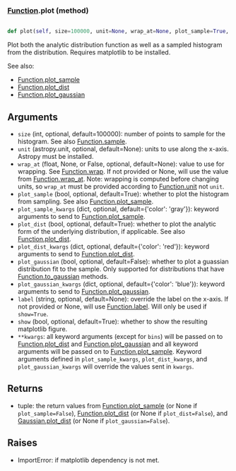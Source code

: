 ### [Function](Function.md).plot (method)


```py

def plot(self, size=100000, unit=None, wrap_at=None, plot_sample=True, plot_sample_kwargs={'color': 'gray'}, plot_dist=True, plot_dist_kwargs={'color': 'red'}, plot_gaussian=False, plot_gaussian_kwargs={'color': 'blue'}, label=None, show=False, **kwargs)

```



Plot both the analytic distribution function as well as a sampled
histogram from the distribution.  Requires matplotlib to be installed.

See also:

* [Function.plot_sample](Function.plot_sample.md)
* [Function.plot_dist](Function.plot_dist.md)
* [Function.plot_gaussian](Function.plot_gaussian.md)

Arguments
-----------
* `size` (int, optional, default=100000): number of points to sample for
    the histogram.  See also [Function.sample](Function.sample.md).
* `unit` (astropy.unit, optional, default=None): units to use along
    the x-axis.  Astropy must be installed.
* `wrap_at` (float, None, or False, optional, default=None): value to
    use for wrapping.  See [Function.wrap](Function.wrap.md).  If not provided or None,
    will use the value from [Function.wrap_at](Function.wrap_at.md).  Note: wrapping is
    computed before changing units, so `wrap_at` must be provided
    according to [Function.unit](Function.unit.md) not `unit`.
* `plot_sample` (bool, optional, default=True): whether to plot the
    histogram from sampling.  See also [Function.plot_sample](Function.plot_sample.md).
* `plot_sample_kwargs` (dict, optional, default={'color': 'gray'}):
    keyword arguments to send to [Function.plot_sample](Function.plot_sample.md).
* `plot_dist` (bool, optional, default=True): whether to plot the
    analytic form of the underlying distribution, if applicable.
    See also [Function.plot_dist](Function.plot_dist.md).
* `plot_dist_kwargs` (dict, optional, default={'color': 'red'}):
    keyword arguments to send to [Function.plot_dist](Function.plot_dist.md).
* `plot_gaussian` (bool, optional, default=False): whether to plot
    a guassian distribution fit to the sample.  Only supported for
    distributions that have [Function.to_gaussian](Function.to_gaussian.md) methods.
* `plot_gaussian_kwargs` (dict, optional, default={'color': 'blue'}):
    keyword arguments to send to [Function.plot_gaussian](Function.plot_gaussian.md).
* `label` (string, optional, default=None): override the label on the
    x-axis.  If not provided or None, will use [Function.label](Function.label.md).  Will
    only be used if `show=True`.
* `show` (bool, optional, default=True): whether to show the resulting
    matplotlib figure.
* `**kwargs`: all keyword arguments (except for `bins`) will be passed
    on to [Function.plot_dist](Function.plot_dist.md) and [Function.plot_gaussian](Function.plot_gaussian.md) and all
    keyword arguments will be passed on to [Function.plot_sample](Function.plot_sample.md).
    Keyword arguments defined in `plot_sample_kwargs`,
    `plot_dist_kwargs`, and `plot_gaussian_kwargs`
    will override the values sent in `kwargs`.

Returns
--------
* tuple: the return values from [Function.plot_sample](Function.plot_sample.md) (or None if
    `plot_sample=False`), [Function.plot_dist](Function.plot_dist.md) (or None if `plot_dist=False`),
    and [Gaussian.plot_dist](Gaussian.plot_dist.md) (or None if `plot_gaussian=False`).

Raises
--------
* ImportError: if matplotlib dependency is not met.

